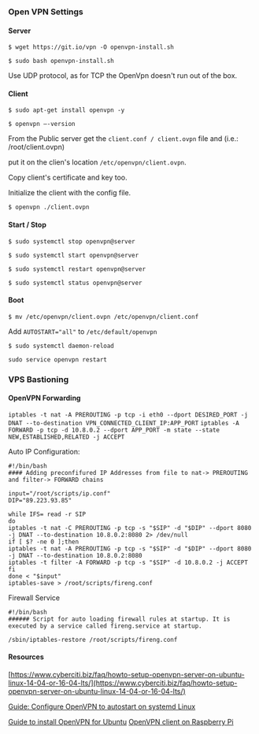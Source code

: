### Open VPN Settings

#### Server

``$ wget https://git.io/vpn -O openvpn-install.sh``

``$ sudo bash openvpn-install.sh``

Use UDP protocol, as for TCP the OpenVpn doesn't run out of the box.


#### Client

``$ sudo apt-get install openvpn -y``

``$ openvpn –-version``

From the Public server get the ``client.conf / client.ovpn`` file and (i.e.: /root/client.ovpn)

put it on the clien's location ``/etc/openvpn/client.ovpn``.

Copy client's certificate and key too.

Initialize the client with the config file.

``$ openvpn ./client.ovpn``

#### Start / Stop

``$ sudo systemctl stop openvpn@server``

``$ sudo systemctl start openvpn@server``

``$ sudo systemctl restart openvpn@server``

``$ sudo systemctl status openvpn@server``

#### Boot

``$ mv /etc/openvpn/client.ovpn /etc/openvpn/client.conf``

Add ``AUTOSTART="all"`` to ``/etc/default/openvpn``

``$ sudo systemctl daemon-reload``

``sudo service openvpn restart``

### VPS Bastioning

#### OpenVPN Forwarding


``iptables -t nat -A PREROUTING -p tcp -i eth0 --dport DESIRED_PORT -j DNAT --to-destination VPN_CONNECTED_CLIENT_IP:APP_PORT``
``iptables -A FORWARD -p tcp -d 10.8.0.2 --dport APP_PORT -m state --state NEW,ESTABLISHED,RELATED -j ACCEPT``

Auto IP Configuration:
```
#!/bin/bash
#### Adding preconfifured IP Addresses from file to nat-> PREROUTING and filter-> FORWARD chains

input="/root/scripts/ip.conf"
DIP="89.223.93.85"

while IFS= read -r SIP
do
iptables -t nat -C PREROUTING -p tcp -s "$SIP" -d "$DIP" --dport 8080 -j DNAT --to-destination 10.8.0.2:8080 2> /dev/null
if [ $? -ne 0 ];then
iptables -t nat -A PREROUTING -p tcp -s "$SIP" -d "$DIP" --dport 8080 -j DNAT --to-destination 10.8.0.2:8080
iptables -t filter -A FORWARD -p tcp -s "$SIP" -d 10.8.0.2 -j ACCEPT
fi
done < "$input"
iptables-save > /root/scripts/fireng.conf
```

Firewall Service
```
#!/bin/bash
###### Script for auto loading firewall rules at startup. It is executed by a service called fireng.service at startup.

/sbin/iptables-restore /root/scripts/fireng.conf
```

#### Resources

[https://www.cyberciti.biz/faq/howto-setup-openvpn-server-on-ubuntu-linux-14-04-or-16-04-lts/](https://www.cyberciti.biz/faq/howto-setup-openvpn-server-on-ubuntu-linux-14-04-or-16-04-lts/)

[Guide: Configure OpenVPN to autostart on systemd Linux](https://www.smarthomebeginner.com/configure-openvpn-to-autostart-linux/)

[Guide to install OpenVPN for Ubuntu](https://www.ovpn.com/en/guides/ubuntu-gui)
[OpenVPN client on Raspberry Pi](http://kernelreloaded.com/openvpn-client-on-raspberry-pi/)
